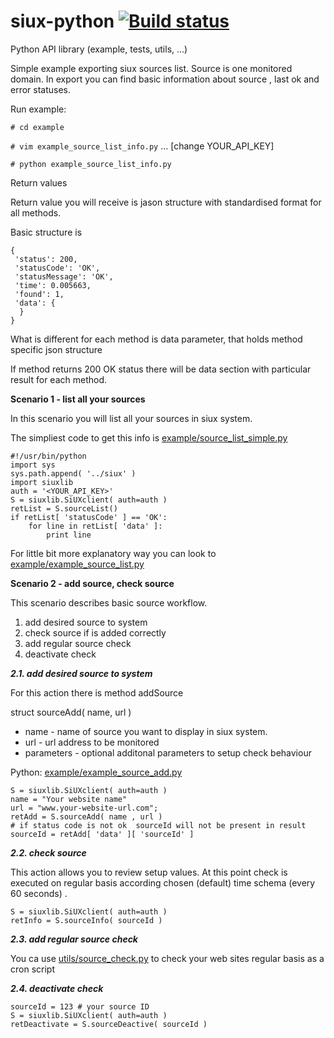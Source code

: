 # siux-python [![Build status](https://api.travis-ci.org/eSiUX/siux-python.svg?branch=master)](https://travis-ci.org/eSiUX/siux-python)

Python API library (example, tests, utils, ...)

Simple example exporting siux sources list. Source is one monitored domain. In export you can find basic information about source , last ok and error statuses.

Run example:

`# cd example`

`# vim example_source_list_info.py`
... [change YOUR_API_KEY]

`# python example_source_list_info.py`

Return values

Return value you will receive is jason structure with standardised format
for all methods.

Basic structure is
```
{
 'status': 200,
 'statusCode': 'OK',
 'statusMessage': 'OK',
 'time': 0.005663,
 'found': 1,
 'data': {
  }
}
```

What is different for each method is data parameter, that holds method specific json structure

If method returns 200 OK status there will be data section with particular result for each method.


**Scenario 1 - list all your sources**

In this scenario you will list all your sources in siux system.

The simpliest code to get this info is [example/source_list_simple.py](https://github.com/eSiUX/siux-python/blob/master/example/example_source_list_info.py)
```
#!/usr/bin/python
import sys
sys.path.append( '../siux' )
import siuxlib
auth = '<YOUR_API_KEY>'
S = siuxlib.SiUXclient( auth=auth )
retList = S.sourceList()
if retList[ 'statusCode' ] == 'OK':
	for line in retList[ 'data' ]:
		print line
```

For little bit more explanatory way you can look to [example/example_source_list.py](https://github.com/eSiUX/siux-python/blob/master/example/example_source_list.py)


**Scenario 2 - add source, check source**

This scenario describes basic source workflow.

1. add desired source to system
2. check source if is added correctly
3. add regular source check
4. deactivate check


***2.1. add desired source to system***

For this action there is method addSource

struct sourceAdd( name, url )


* name - name of source you want to display in siux system.
* url - url address to be monitored
* parameters - optional additonal parameters to setup check behaviour

Python: [example/example_source_add.py](https://github.com/eSiUX/siux-python/blob/master/example/example_source_add.py)
```
S = siuxlib.SiUXclient( auth=auth )
name = "Your website name"
url = "www.your-website-url.com";
retAdd = S.sourceAdd( name , url )
# if status code is not ok  sourceId will not be present in result
sourceId = retAdd[ 'data' ][ 'sourceId' ]
```


***2.2. check source***

This action allows you to review setup values. At this point check is executed on regular basis according
chosen (default) time schema (every 60 seconds) .

```
S = siuxlib.SiUXclient( auth=auth )
retInfo = S.sourceInfo( sourceId )
```


***2.3. add regular source check***

You ca use [utils/source_check.py](https://github.com/eSiUX/siux-python/blob/master/utils/source_check.py) to check your web sites regular basis as a cron script


***2.4. deactivate check***

```
sourceId = 123 # your source ID
S = siuxlib.SiUXclient( auth=auth )
retDeactivate = S.sourceDeactive( sourceId )
```

